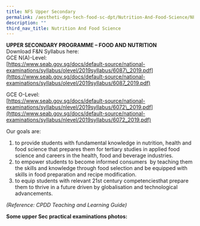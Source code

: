 ```yaml
---
title: NFS Upper Secondary
permalink: /aestheti-dgn-tech-food-sc-dpt/Nutrition-And-Food-Science/NFS-Upper-Secondary/
description: ""
third_nav_title: Nutrition And Food Science
---
```

**UPPER SECONDARY PROGRAMME – FOOD AND NUTRITION**  
Download F&N Syllabus here:  
GCE N(A)-Level:  
[https://www.seab.gov.sg/docs/default-source/national-examinations/syllabus/olevel/2019syllabus/6087\_2019.pdf](https://www.seab.gov.sg/docs/default-source/national-examinations/syllabus/olevel/2019syllabus/6087_2019.pdf)

GCE O-Level:  
[https://www.seab.gov.sg/docs/default-source/national-examinations/syllabus/nlevel/2019syllabus/6072\_2019.pdf](https://www.seab.gov.sg/docs/default-source/national-examinations/syllabus/nlevel/2019syllabus/6072_2019.pdf)

Our goals are:

1.  to provide students with fundamental knowledge in nutrition, health and food science that prepares them for tertiary studies in applied food science and careers in the health, food and beverage industries.
2.  to empower students to become informed consumers  by teaching them the skills and knowledge through food selection and be equipped with skills in food preparation and recipe modification.
3.  to equip students with relevant 21st century competenciesthat prepare them to thrive in a future driven by globalisation and technological advancements.

_(Reference: CPDD Teaching and Learning Guide)_

**Some upper Sec practical examinations photos:**
